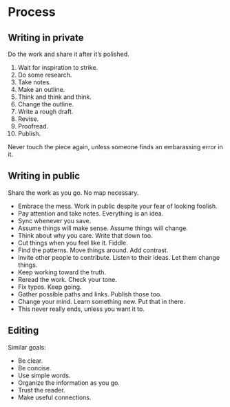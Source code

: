 # Process

## Writing in private

Do the work and share it after it’s polished.

1. Wait for inspiration to strike.
2. Do some research.
3. Take notes.
4. Make an outline.
5. Think and think and think.
6. Change the outline.
7. Write a rough draft.
8. Revise.
9. Proofread.
10. Publish.

Never touch the piece again, unless someone finds an embarassing error in it.

## Writing in public

Share the work as you go. No map necessary.

* Embrace the mess. Work in public despite your fear of looking foolish.
* Pay attention and take notes. Everything is an idea.
* Sync whenever you save.
* Assume things will make sense. Assume things will change.
* Think about why you care. Write that down too.
* Cut things when you feel like it. Fiddle.
* Find the patterns. Move things around. Add contrast.
* Invite other people to contribute. Listen to their ideas. Let them change things.
* Keep working toward the truth.
* Reread the work. Check your tone.
* Fix typos. Keep going.
* Gather possible paths and links. Publish those too.
* Change your mind. Learn something new. Put that in there.
* This never really ends, unless you want it to.

## Editing

Similar goals:

* Be clear.
* Be concise.
* Use simple words.
* Organize the information as you go.
* Trust the reader.
* Make useful connections.
